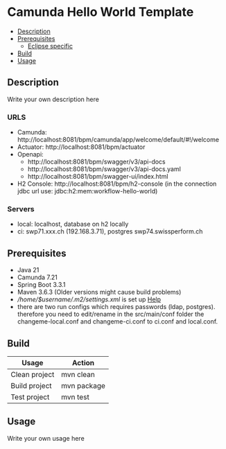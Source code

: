 # Camunda Hello World Template

- [Description](#description)
- [Prerequisites](#prerequisites)
    - [Eclipse specific](#eclipse-specific)
- [Build](#build)
- [Usage](#usage)

## Description

Write your own description here

### URLS

- Camunda: http://localhost:8081/bpm/camunda/app/welcome/default/#!/welcome
- Actuator: http://localhost:8081/bpm/actuator
- Openapi:
  - http://localhost:8081/bpm/swagger/v3/api-docs
  - http://localhost:8081/bpm/swagger/v3/api-docs.yaml
  - http://localhost:8081/bpm/swagger-ui/index.html
- H2 Console: http://localhost:8081/bpm/h2-console (in the connection jdbc url use: jdbc:h2:mem:workflow-hello-world)

### Servers

- local: localhost, database on h2 locally
- ci: swp71.xxx.ch (192.168.3.71), postgres swp74.swissperform.ch


## Prerequisites

- Java 21
- Camunda 7.21
- Spring Boot 3.3.1
- Maven 3.6.3 (Older versions might cause build problems)
- *_/home/$username/.m2/settings.xml_* is set
  up [Help](https://swp-confluence.atlassian.net/wiki/spaces/SWPIT/pages/411173348/How+to+Install+and+setup+maven#Setting-up-the-maven-settings)
- there are two run configs which requires passwords (ldap, postgres). therefore you need to edit/rename in the src/main/conf folder the changeme-local.conf and changeme-ci.conf to ci.conf and local.conf.

## Build

| Usage         | Action      |
|---------------|-------------|
| Clean project | mvn clean   |
| Build project | mvn package |
| Test project  | mvn test    |

## Usage

Write your own usage here
